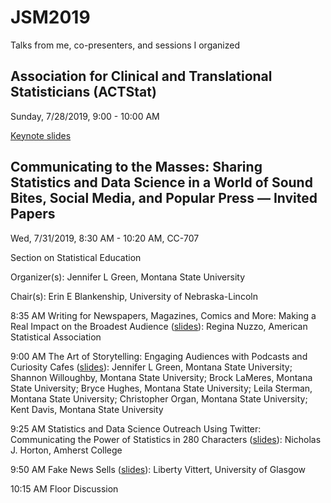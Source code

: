 # JSM2019
Talks from me, co-presenters, and sessions I organized

## Association for Clinical and Translational Statisticians (ACTStat)
Sunday, 7/28/2019, 9:00 - 10:00 AM

[Keynote slides](https://github.com/ReginaNuzzo/JSM2019/blob/master/ACTStat-2019-July28-NUZZO_compressed.pdf)



## Communicating to the Masses: Sharing Statistics and Data Science in a World of Sound Bites, Social Media, and Popular Press — Invited Papers
Wed, 7/31/2019, 8:30 AM - 10:20 AM, CC-707

Section on Statistical Education

Organizer(s): Jennifer L Green, Montana State University

Chair(s): Erin E Blankenship, University of Nebraska-Lincoln

8:35 AM	Writing for Newspapers, Magazines, Comics and More: Making a Real Impact on the Broadest Audience ([slides](NUZZO-2019-JULY31-JSM-WRITING.pdf)): Regina Nuzzo, American Statistical Association

9:00 AM	The Art of Storytelling: Engaging Audiences with Podcasts and Curiosity Cafes ([slides](https://github.com/Amherst-Statistics/JSM2019/blob/master/green.pdf)): Jennifer L Green, Montana State University; Shannon Willoughby, Montana State University; Brock LaMeres, Montana State University; Bryce Hughes, Montana State University; Leila Sterman, Montana State University; Christopher Organ, Montana State University; Kent Davis, Montana State University

9:25 AM	Statistics and Data Science Outreach Using Twitter: Communicating the Power of Statistics in 280 Characters ([slides](https://github.com/Amherst-Statistics/JSM2019/blob/master/twitter.pdf)): Nicholas J. Horton, Amherst College

9:50 AM	Fake News Sells ([slides](https://github.com/Amherst-Statistics/JSM2019/blob/master/JSM2019-fakenewssells.pdf)): Liberty Vittert, University of Glasgow

10:15 AM	Floor Discussion
